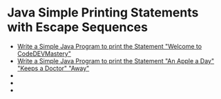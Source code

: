 # Java Simple Printing Statements with Escape Sequences

- [Write a Simple Java Program to print the Statement "Welcome to CodeDEVMastery"](https://github.com/codedevmastery/Java-Simple-Printing-Statements/blob/main/SimplePrint.java)
- [Write a Simple Java Program to print the Statement "An Apple a Day"
				                 "Keeps a Doctor"
				                 "Away"](https://github.com/codedevmastery/Java-Simple-Printing-Statements/blob/main/MultiLinePrint.java)
- []()
- []()
- []()
  
